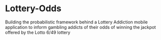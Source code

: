 # Lottery-Odds
Building the probabilistic framework behind a Lottery Addiction mobile application to inform gambling addicts of their odds of winning the jackpot offered by the Lotto 6/49 lottery
